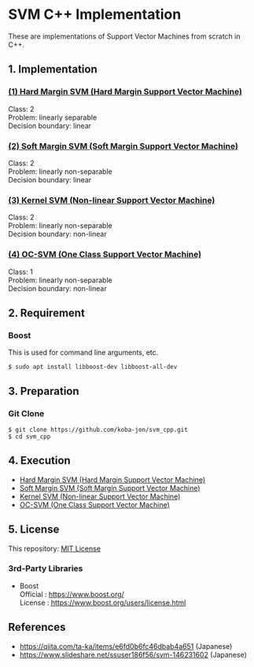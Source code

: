 # SVM C++ Implementation
These are implementations of Support Vector Machines from scratch in C++.

## 1. Implementation

### [(1) Hard Margin SVM (Hard Margin Support Vector Machine)](HardMargin-SVM)
Class: 2 <br>
Problem: linearly separable <br>
Decision boundary: linear <br>

### [(2) Soft Margin SVM (Soft Margin Support Vector Machine)](SoftMargin-SVM)
Class: 2 <br>
Problem: linearly non-separable <br>
Decision boundary: linear <br>

### [(3) Kernel SVM (Non-linear Support Vector Machine)](Kernel-SVM)
Class: 2 <br>
Problem: linearly non-separable <br>
Decision boundary: non-linear <br>

### [(4) OC-SVM (One Class Support Vector Machine)](OC-SVM)
Class: 1 <br>
Problem: linearly non-separable <br>
Decision boundary: non-linear <br>

## 2. Requirement

### Boost

This is used for command line arguments, etc. <br>
~~~
$ sudo apt install libboost-dev libboost-all-dev
~~~

## 3. Preparation

### Git Clone
~~~
$ git clone https://github.com/koba-jon/svm_cpp.git
$ cd svm_cpp
~~~

## 4. Execution
- [Hard Margin SVM (Hard Margin Support Vector Machine)](HardMargin-SVM)
- [Soft Margin SVM (Soft Margin Support Vector Machine)](SoftMargin-SVM)
- [Kernel SVM (Non-linear Support Vector Machine)](Kernel-SVM)
- [OC-SVM (One Class Support Vector Machine)](OC-SVM)

## 5. License

This repository: [MIT License](LICENSE)

### 3rd-Party Libraries
- Boost <br>
Official : https://www.boost.org/ <br>
License : https://www.boost.org/users/license.html <br>

## References
- https://qiita.com/ta-ka/items/e6fd0b6fc46dbab4a651 (Japanese)
- https://www.slideshare.net/ssuser186f56/svm-146231602 (Japanese)
